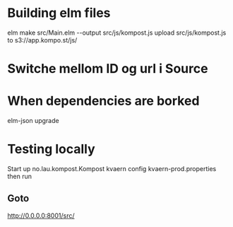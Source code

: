 Building elm files
==================
elm make src/Main.elm --output src/js/kompost.js
upload src/js/kompost.js to s3://app.kompo.st/js/

Switche mellom ID og url i Source
=================================

When dependencies are borked
============================
elm-json upgrade


Testing locally
=======
Start up
no.lau.kompost.Kompost kvaern
config kvaern-prod.properties
then run 

Goto
-------
http://0.0.0.0:8001/src/
